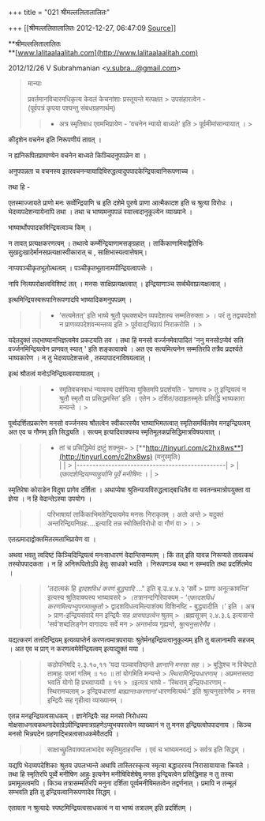 +++
title = "021 श्रीमल्ललितालालितः"

+++
[[श्रीमल्ललितालालितः	2012-12-27, 06:47:09 [Source](https://groups.google.com/g/bvparishat/c/vQLrIMdL1ZE)]]



  

**श्रीमल्ललितालालितः  
**[www.lalitaalaalitah.com](http://www.lalitaalaalitah.com)

  
  

2012/12/26 V Subrahmanian \<[v.subra...@gmail.com]()\>

  

> मान्याः  
>   
> प्रवर्तमानविचारमधिकृत्य केवलं केचनांशाः प्रस्तूयन्ते मत्पक्षत > उपसंहारत्वेन -  
> (पूर्वपत्रं कृपया पश्यन्तु संबधग्रहणार्थम्)  
> > 
> > 
> > -   अत्र स्मृतिबाध एवमभिप्रायेण - ’वचनेन न्यायो बाध्यते’ इति >     पूर्वमीमांसान्यायात् । >
> 
> > 

कीदृशेन वचनेन इति निरूपणीयं तावत् ।  

न ह्यनिरूपितप्रामाण्येन वचनेन बाध्यते किञ्चिदनुपपन्नेन वा ।  

अनुपपन्नता च वचनस्य इतरवचनन्यायादिविरुद्धत्वादुपपादकेन्द्रियत्वानिरूपणाच्च ।  
  

तथा हि -  
  
एतस्माज्जायते प्राणो मनः सर्व्वेन्द्रियाणि च इति दशेमे पुरुषे प्राणा आत्मैकादश इति च श्रुत्या विरोधः । भेदव्यपदेशन्यायेनापि तथा । तथा च भाष्यमनुपपन्नं स्यात्त्वदानुकूल्येन व्याख्याने ।  
  

भाष्यार्थोपपादकमिन्द्रियत्वञ्च किम् ।  

न तावत् प्रत्यक्षकरणत्वम् । तथात्वे कर्म्मेन्द्रियाणामसङ्ग्रहात् । तार्किकाणामिवाद्वैतिभिः सुखदुःखादेर्मानसप्रत्यक्षास्वीकारात् च , साक्षिभास्यत्वात्तेषाम्।  

नाप्यपञ्चीकृतभूतोत्थत्वम् । पञ्चीकृतभूतानामपीन्द्रियत्वापत्तेः ।  

नापि नित्यपरोक्षत्वविशिष्टं तत् । मनसः साक्षिप्रत्यक्षत्वात् । इन्द्रियाणाञ्च सर्व्वथैवाप्रत्यक्षत्वात् ।  

इत्थमिन्द्रियस्वरूपानिरूपणादपि भाष्यादिकमनुपपन्नम् ।  
  

> 
> > 
> > -   ’सत्यमेतत्’ इति भाष्ये श्रुतौ पृथक्शब्देन व्यपदेशस्य सम्मतिरुक्ता >     । परं तु तद्व्यपदेशो न प्राणव्यपदेशवन्मन्तव्य इति >     पूर्ववाद्यभिप्रायं निराकरोति । >
> 
> > 

यदेतदुक्तं तद्भाष्यानभिज्ञत्वमेव प्रकटयति तव । तथा हि मनसो वर्ज्जनमेवापादितं 'ननु मनसोऽप्येवं सति वर्ज्जनमिन्द्रियत्वेन प्राणवत् स्यात् ' इति शङ्कावाक्ये । अत एव सत्यमित्यनेन सम्मतिरपि तत्रैव प्रदर्श्यते भाष्यकारेण । न तु भेदव्यपदेशसत्त्वे , तस्यापादनाविषयत्वात् ।  

इत्थं श्रौतत्वं मनोऽनिन्द्रियत्वस्यायातम् ।  



> 
> > 
> > -   स्मृतिवचनबाधं न्यायस्य दर्शयित्वा युक्तिमपि प्रदर्शयति - ’प्राणस्य >     तु इन्द्रियत्वं न श्रुतौ स्मृतौ वा प्रसिद्धमस्ति’ इति । एतेन >     दर्शित/उदाहृतस्मृतेः प्रसिद्धिं भाष्यकारा मन्यन्ते । >
> 
> > 

पूर्व्वदर्शितप्रकारेण मनसो वर्ज्जनस्य श्रौतत्वेन स्वीकारस्यैव भाष्याभिमतत्वात् स्मृतिसमर्थितमेव मनइन्द्रियत्वम् अत एव च गौणम् इति सिद्ध्यति । सत्यम् इत्यादिवाक्यस्य स्मृतिमूलकप्रसिद्धिमात्रविषयत्वात् ।  

> 
> > 
> > -    तां च प्रसिद्धिमेवं द्रष्टुं शक्नुमः- >
> [**http://tinyurl.com/c2hx8ws**](http://tinyurl.com/c2hx8ws)
> (मनुस्मृतिः)  
> > |                                               | > |-----------------------------------------------| > | *एकादशेन्द्रियाण्याहुर्यानि पूर्वे मनीषिणः* । | >
> 
> > 

  
स्मृतिरेषा कोराडेन विदुषा प्रागेव दर्शिता । अथाप्येषा श्रुतिन्यायविरुद्धत्वाद्बाधितैव वा स्वतन्त्रमात्रोपयुक्ता वा ज्ञेया । न हि वेदान्तेऽस्या उपयोगः ।  
  

> 
> > 
> > परिभाषायां तार्किकाभिमतेन्द्रियत्वमेव मनसः निराकृतम् । अतो अन्ते > यदुक्तं अन्तरिन्द्रियनिग्रहः....इत्यादि तन्न स्वोक्तिविरोधो वा गौणं वा > । >
> 
> > 

  

एतत्प्रमादाद्वोक्तमितरमताभिप्रायेण वा ।  

अथवा भवतु त्वदिष्टं किञ्चिदिन्द्रियत्वं मनःसाधारणं वेदान्तिसम्मतम् । किं तत् इति यावन्न निरूप्यते तावत्कथं तस्योपपादकता । न हि अनिरूपितोऽपि हेतुः साधको भवति । निरूपणञ्च यथा न सम्भवति तथा प्रदर्शितमेव ।  

> 
> > 
> > 
> > 
> > ’तदात्मकं हि *द्वादशविधं करणं बुद्ध्यादि* ..." इति बृ.उ.४.४.२ ’सर्वे > प्राणा अनूत्क्रामन्ति’ इत्यस्य श्रुतिवाक्यस्य भाष्यावसरे > ।तत्रानन्दगिरिवाक्यम् - ’*एकादशविधं करणमित्यभ्युपगमात्कुतो* > द्वादशविधत्वमित्याशंक्य विशिनष्टि - बुद्ध्यादीति ।’ इति । अत्र > प्राण-इन्द्रियसंवादे मन इन्द्रियैः सह *प्रायपाठत्वेन* श्रुतम् > ।ब्रह्मसूत्रम् २.४.३.६ इत्यत्रान्ते ’सर्व’शब्दलिङ्गेन वागादयः सर्वे मन > अन्तर्भाव्य गृह्यन्ते, *श्रुत्यनुसारेणैव* ।  
> > 
> > 

  

यद्यत्करणं तत्तदिन्द्रियम् इत्यव्याप्तेर्न करणत्वमात्रपरायाः श्रुतेर्मनइन्द्रियत्वानुकूल्यम् इति तु बालानामपि सहजम् । अत एव च प्राग् न करणत्वमेवेन्द्रियत्वम् इत्याद्युक्तं मया ।  
  

> 
> > 
> > कठोपनिषदि २.३.१०,११ ’यदा पञ्चावतिष्ठन्ते *ज्ञानानि मनसा सह* । > बुद्धिश्च न विचेष्टते तामाहुः परमां गतिम् ॥ १० ॥ तां योगमिति मन्यन्ते > *स्थिरामिन्द्रियधारणाम्* । अप्रमत्तस्तदा भवति योगो हि प्रभवाप्ययौ ॥ ११ > ॥इत्यत्र भाष्ये - ’स्थिराम् इन्द्रियधारणाम् - स्थिरामचलाम् > इन्द्रियधारणां *बाह्यान्तःकरणानां* धारणमित्यर्थः” इति श्रुत्यनुसारेणैव > मनस इन्द्रियैः सह गृहीत्वा व्याख्यानम् ।  
> > 
> > 

  

एतन्न मनइन्द्रियत्वसाधकम् । ज्ञानेन्द्रियैः सह मनसो निरोधस्य मोक्षसाधनत्वकथनादेवाग्रेऽपीन्द्रियमात्रग्रहणेऽप्युभयपरत्वेन व्याख्यानं न तु मनस इन्द्रियत्वोपपादनाय । किञ्च मनसो भिन्नपदेन ग्रहणाद्भिन्नत्वसाधकमेवैतदपि ।  



> 
> > 
> > साक्षाच्छ्रुतिवाक्यालाभादेव स्मृतिमुदाहरन्ति । एवं च भाष्यमनवद्यं > सर्वत्र इति सिद्धम् ।  
> > 
> > 

  

यद्यपि भेदव्यपदेशिकाः श्रुतय उपलभ्यन्ते अथापि तास्तिरस्कृत्य स्मृत्या बद्धादरस्य निरासायायासः क्रियते ।  
तथा हि स्मृतिरपि पूर्व्वे मनीषिण आहुः इत्यनेन मनीषिविशेषेषु मनस इन्द्रियत्वेन प्रसिद्धिमाह न तु तस्या प्रमामूलत्वमपि । किञ्च तत्रासम्मतिरपि मनुना दर्शिता पूर्व्वमनीषिमतत्वेन तद्वर्णनात् । प्रमापि न तन्मूलं सम्भवति इति तु इन्द्रियत्वानिरूपणादेव सिद्धम् ।  
  

एतावता न श्रुत्यादेः स्पष्टमिन्द्रियत्वसाधकत्वं न वा भाष्यं तत्रालम् इति प्रदर्शितम् ।  

